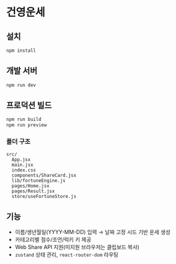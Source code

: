# 건영운세

## 설치
```bash
npm install
```

## 개발 서버
```bash
npm run dev
```

## 프로덕션 빌드
```bash
npm run build
npm run preview
```

### 폴더 구조
```
src/
  App.jsx
  main.jsx
  index.css
  components/ShareCard.jsx
  lib/fortuneEngine.js
  pages/Home.jsx
  pages/Result.jsx
  store/useFortuneStore.js
```

## 기능
- 이름/생년월일(YYYY-MM-DD) 입력 → 날짜 고정 시드 기반 운세 생성
- 카테고리별 점수/조언/럭키 키 제공
- Web Share API 지원(미지원 브라우저는 클립보드 복사)
- `zustand` 상태 관리, `react-router-dom` 라우팅
